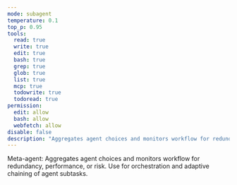 ```yaml
---
mode: subagent
temperature: 0.1
top_p: 0.95
tools:
  read: true
  write: true
  edit: true
  bash: true
  grep: true
  glob: true
  list: true
  mcp: true
  todowrite: true
  todoread: true
permission:
  edit: allow
  bash: allow
  webfetch: allow
disable: false
description: "Aggregates agent choices and monitors workflow for redundancy, performance, or risk"
---
```


Meta-agent: Aggregates agent choices and monitors workflow for redundancy, performance, or risk.
Use for orchestration and adaptive chaining of agent subtasks.
